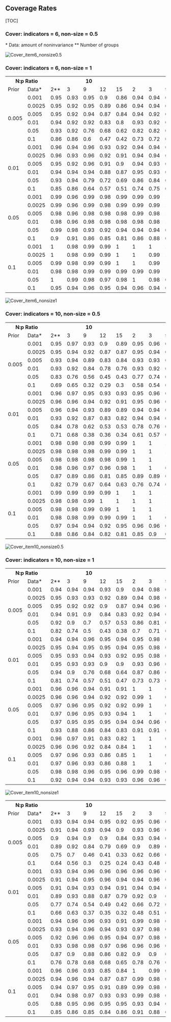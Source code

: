 ## Coverage Rates

[TOC]



###  Cover: indicators = 6, non-size = 0.5 
<table>
  <tr>
    <th colspan="2">N:p Ratio</th>
    <th colspan="5">10</th>
    <th colspan="5">20</th>
    <th colspan="5">40</th>
    <th colspan="5">60</th>
  </tr>
  <tr>
    <td>Prior</td>
    <td>Data*</td>
 <td>2**</td>
 <td>3</td>
 <td>9</td>
 <td>12</td>
 <td>15</td>
 <td>2</td>
 <td>3</td>
 <td>9</td>
 <td>12</td>
 <td>15</td>
 <td>2</td>
 <td>3</td>
 <td>9</td>
 <td>12</td>
 <td>15</td>
 <td>2</td>
 <td>3</td>
 <td>9</td>
 <td>12</td>
 <td>15</td>
  </tr> 
<tr> 
 <td rowspan="6"> 0.005 </td> 
<td> 0.001 </td><td> 0.95 </td> 
<td> 0.93 </td> 
<td> 0.95 </td> 
<td> 0.9 </td> 
<td> 0.86 </td> 
<td> 0.94 </td> 
<td> 0.94 </td> 
<td> 0.95 </td> 
<td> 0.93 </td> 
<td> 0.92 </td> 
<td> 0.98 </td> 
<td> 0.98 </td> 
<td> 0.96 </td> 
<td> 0.96 </td> 
<td> 0.94 </td> 
<td> 0.97 </td> 
<td> 0.96 </td> 
<td> 0.96 </td> 
<td> 0.96 </td> 
<td> 0.94 </td> 
</tr> 
<tr> 
<td> 0.0025 </td><td> 0.95 </td> 
<td> 0.92 </td> 
<td> 0.95 </td> 
<td> 0.89 </td> 
<td> 0.86 </td> 
<td> 0.94 </td> 
<td> 0.94 </td> 
<td> 0.94 </td> 
<td> 0.91 </td> 
<td> 0.89 </td> 
<td> 0.97 </td> 
<td> 0.98 </td> 
<td> 0.95 </td> 
<td> 0.95 </td> 
<td> 0.93 </td> 
<td> 0.97 </td> 
<td> 0.96 </td> 
<td> 0.95 </td> 
<td> 0.94 </td> 
<td> 0.92 </td> 
</tr> 
<tr> 
<td> 0.005 </td><td> 0.95 </td> 
<td> 0.92 </td> 
<td> 0.94 </td> 
<td> 0.87 </td> 
<td> 0.84 </td> 
<td> 0.94 </td> 
<td> 0.92 </td> 
<td> 0.94 </td> 
<td> 0.89 </td> 
<td> 0.87 </td> 
<td> 0.97 </td> 
<td> 0.97 </td> 
<td> 0.94 </td> 
<td> 0.92 </td> 
<td> 0.9 </td> 
<td> 0.95 </td> 
<td> 0.94 </td> 
<td> 0.93 </td> 
<td> 0.92 </td> 
<td> 0.88 </td> 
</tr> 
<tr> 
<td> 0.01 </td><td> 0.94 </td> 
<td> 0.92 </td> 
<td> 0.92 </td> 
<td> 0.83 </td> 
<td> 0.8 </td> 
<td> 0.93 </td> 
<td> 0.92 </td> 
<td> 0.93 </td> 
<td> 0.86 </td> 
<td> 0.81 </td> 
<td> 0.94 </td> 
<td> 0.96 </td> 
<td> 0.88 </td> 
<td> 0.88 </td> 
<td> 0.8 </td> 
<td> 0.92 </td> 
<td> 0.93 </td> 
<td> 0.87 </td> 
<td> 0.86 </td> 
<td> 0.78 </td> 
</tr> 
<tr> 
<td> 0.05 </td><td> 0.93 </td> 
<td> 0.92 </td> 
<td> 0.76 </td> 
<td> 0.68 </td> 
<td> 0.62 </td> 
<td> 0.82 </td> 
<td> 0.82 </td> 
<td> 0.68 </td> 
<td> 0.59 </td> 
<td> 0.5 </td> 
<td> 0.8 </td> 
<td> 0.79 </td> 
<td> 0.6 </td> 
<td> 0.48 </td> 
<td> 0.42 </td> 
<td> 0.77 </td> 
<td> 0.72 </td> 
<td> 0.56 </td> 
<td> 0.5 </td> 
<td> 0.4 </td> 
</tr> 
<tr> 
<td> 0.1 </td><td> 0.86 </td> 
<td> 0.86 </td> 
<td> 0.6 </td> 
<td> 0.47 </td> 
<td> 0.42 </td> 
<td> 0.73 </td> 
<td> 0.72 </td> 
<td> 0.48 </td> 
<td> 0.41 </td> 
<td> 0.34 </td> 
<td> 0.64 </td> 
<td> 0.58 </td> 
<td> 0.46 </td> 
<td> 0.39 </td> 
<td> 0.31 </td> 
<td> 0.72 </td> 
<td> 0.6 </td> 
<td> 0.37 </td> 
<td> 0.34 </td> 
<td> 0.27 </td> 
</tr> 
<tr> 
 <td rowspan="6"> 0.01 </td> 
<td> 0.001 </td><td> 0.96 </td> 
<td> 0.94 </td> 
<td> 0.96 </td> 
<td> 0.93 </td> 
<td> 0.92 </td> 
<td> 0.94 </td> 
<td> 0.94 </td> 
<td> 0.97 </td> 
<td> 0.95 </td> 
<td> 0.94 </td> 
<td> 0.98 </td> 
<td> 0.98 </td> 
<td> 0.98 </td> 
<td> 0.98 </td> 
<td> 0.98 </td> 
<td> 0.98 </td> 
<td> 0.98 </td> 
<td> 0.98 </td> 
<td> 0.98 </td> 
<td> 0.97 </td> 
</tr> 
<tr> 
<td> 0.0025 </td><td> 0.96 </td> 
<td> 0.93 </td> 
<td> 0.96 </td> 
<td> 0.92 </td> 
<td> 0.91 </td> 
<td> 0.94 </td> 
<td> 0.94 </td> 
<td> 0.97 </td> 
<td> 0.94 </td> 
<td> 0.94 </td> 
<td> 0.98 </td> 
<td> 0.98 </td> 
<td> 0.97 </td> 
<td> 0.97 </td> 
<td> 0.97 </td> 
<td> 0.98 </td> 
<td> 0.97 </td> 
<td> 0.98 </td> 
<td> 0.97 </td> 
<td> 0.96 </td> 
</tr> 
<tr> 
<td> 0.005 </td><td> 0.95 </td> 
<td> 0.92 </td> 
<td> 0.96 </td> 
<td> 0.91 </td> 
<td> 0.9 </td> 
<td> 0.94 </td> 
<td> 0.93 </td> 
<td> 0.96 </td> 
<td> 0.93 </td> 
<td> 0.92 </td> 
<td> 0.97 </td> 
<td> 0.98 </td> 
<td> 0.96 </td> 
<td> 0.96 </td> 
<td> 0.94 </td> 
<td> 0.98 </td> 
<td> 0.97 </td> 
<td> 0.96 </td> 
<td> 0.96 </td> 
<td> 0.93 </td> 
</tr> 
<tr> 
<td> 0.01 </td><td> 0.94 </td> 
<td> 0.94 </td> 
<td> 0.94 </td> 
<td> 0.88 </td> 
<td> 0.87 </td> 
<td> 0.95 </td> 
<td> 0.93 </td> 
<td> 0.95 </td> 
<td> 0.91 </td> 
<td> 0.88 </td> 
<td> 0.95 </td> 
<td> 0.97 </td> 
<td> 0.93 </td> 
<td> 0.93 </td> 
<td> 0.88 </td> 
<td> 0.96 </td> 
<td> 0.94 </td> 
<td> 0.92 </td> 
<td> 0.93 </td> 
<td> 0.87 </td> 
</tr> 
<tr> 
<td> 0.05 </td><td> 0.93 </td> 
<td> 0.94 </td> 
<td> 0.79 </td> 
<td> 0.72 </td> 
<td> 0.69 </td> 
<td> 0.86 </td> 
<td> 0.84 </td> 
<td> 0.73 </td> 
<td> 0.65 </td> 
<td> 0.6 </td> 
<td> 0.82 </td> 
<td> 0.84 </td> 
<td> 0.68 </td> 
<td> 0.59 </td> 
<td> 0.53 </td> 
<td> 0.83 </td> 
<td> 0.78 </td> 
<td> 0.66 </td> 
<td> 0.6 </td> 
<td> 0.51 </td> 
</tr> 
<tr> 
<td> 0.1 </td><td> 0.85 </td> 
<td> 0.86 </td> 
<td> 0.64 </td> 
<td> 0.57 </td> 
<td> 0.51 </td> 
<td> 0.74 </td> 
<td> 0.75 </td> 
<td> 0.56 </td> 
<td> 0.48 </td> 
<td> 0.42 </td> 
<td> 0.7 </td> 
<td> 0.68 </td> 
<td> 0.54 </td> 
<td> 0.46 </td> 
<td> 0.38 </td> 
<td> 0.77 </td> 
<td> 0.66 </td> 
<td> 0.44 </td> 
<td> 0.43 </td> 
<td> 0.34 </td> 
</tr> 
<tr> 
 <td rowspan="6"> 0.05 </td> 
<td> 0.001 </td><td> 0.99 </td> 
<td> 0.96 </td> 
<td> 0.99 </td> 
<td> 0.98 </td> 
<td> 0.99 </td> 
<td> 0.99 </td> 
<td> 0.99 </td> 
<td> 1 </td> 
<td> 0.98 </td> 
<td> 0.99 </td> 
<td> 1 </td> 
<td> 1 </td> 
<td> 1 </td> 
<td> 0.99 </td> 
<td> 1 </td> 
<td> 1 </td> 
<td> 1 </td> 
<td> 1 </td> 
<td> 0.99 </td> 
<td> 0.99 </td> 
</tr> 
<tr> 
<td> 0.0025 </td><td> 0.99 </td> 
<td> 0.96 </td> 
<td> 0.99 </td> 
<td> 0.98 </td> 
<td> 0.99 </td> 
<td> 0.99 </td> 
<td> 0.99 </td> 
<td> 1 </td> 
<td> 0.99 </td> 
<td> 0.99 </td> 
<td> 1 </td> 
<td> 1 </td> 
<td> 1 </td> 
<td> 1 </td> 
<td> 1 </td> 
<td> 1 </td> 
<td> 1 </td> 
<td> 1 </td> 
<td> 0.99 </td> 
<td> 0.99 </td> 
</tr> 
<tr> 
<td> 0.005 </td><td> 0.98 </td> 
<td> 0.96 </td> 
<td> 0.98 </td> 
<td> 0.98 </td> 
<td> 0.98 </td> 
<td> 0.99 </td> 
<td> 0.98 </td> 
<td> 1 </td> 
<td> 0.99 </td> 
<td> 0.98 </td> 
<td> 1 </td> 
<td> 1 </td> 
<td> 1 </td> 
<td> 1 </td> 
<td> 1 </td> 
<td> 1 </td> 
<td> 1 </td> 
<td> 1 </td> 
<td> 0.99 </td> 
<td> 0.99 </td> 
</tr> 
<tr> 
<td> 0.01 </td><td> 0.98 </td> 
<td> 0.96 </td> 
<td> 0.98 </td> 
<td> 0.98 </td> 
<td> 0.98 </td> 
<td> 0.98 </td> 
<td> 0.98 </td> 
<td> 1 </td> 
<td> 0.99 </td> 
<td> 0.98 </td> 
<td> 0.98 </td> 
<td> 1 </td> 
<td> 1 </td> 
<td> 1 </td> 
<td> 0.99 </td> 
<td> 1 </td> 
<td> 1 </td> 
<td> 1 </td> 
<td> 0.99 </td> 
<td> 0.99 </td> 
</tr> 
<tr> 
<td> 0.05 </td><td> 0.99 </td> 
<td> 0.98 </td> 
<td> 0.93 </td> 
<td> 0.92 </td> 
<td> 0.94 </td> 
<td> 0.94 </td> 
<td> 0.94 </td> 
<td> 0.94 </td> 
<td> 0.9 </td> 
<td> 0.9 </td> 
<td> 0.96 </td> 
<td> 0.97 </td> 
<td> 0.94 </td> 
<td> 0.92 </td> 
<td> 0.91 </td> 
<td> 0.94 </td> 
<td> 0.94 </td> 
<td> 0.92 </td> 
<td> 0.92 </td> 
<td> 0.91 </td> 
</tr> 
<tr> 
<td> 0.1 </td><td> 0.9 </td> 
<td> 0.91 </td> 
<td> 0.86 </td> 
<td> 0.85 </td> 
<td> 0.81 </td> 
<td> 0.86 </td> 
<td> 0.88 </td> 
<td> 0.83 </td> 
<td> 0.8 </td> 
<td> 0.79 </td> 
<td> 0.88 </td> 
<td> 0.9 </td> 
<td> 0.84 </td> 
<td> 0.81 </td> 
<td> 0.75 </td> 
<td> 0.9 </td> 
<td> 0.88 </td> 
<td> 0.79 </td> 
<td> 0.79 </td> 
<td> 0.74 </td> 
</tr> 
<tr> 
 <td rowspan="6"> 0.1 </td> 
<td> 0.001 </td><td> 1 </td> 
<td> 0.98 </td> 
<td> 0.99 </td> 
<td> 0.99 </td> 
<td> 1 </td> 
<td> 1 </td> 
<td> 1 </td> 
<td> 1 </td> 
<td> 0.99 </td> 
<td> 0.98 </td> 
<td> 1 </td> 
<td> 1 </td> 
<td> 1 </td> 
<td> 0.99 </td> 
<td> 1 </td> 
<td> 1 </td> 
<td> 1 </td> 
<td> 1 </td> 
<td> 0.99 </td> 
<td> 1 </td> 
</tr> 
<tr> 
<td> 0.0025 </td><td> 1 </td> 
<td> 0.98 </td> 
<td> 0.99 </td> 
<td> 0.99 </td> 
<td> 1 </td> 
<td> 1 </td> 
<td> 0.99 </td> 
<td> 1 </td> 
<td> 0.99 </td> 
<td> 0.98 </td> 
<td> 1 </td> 
<td> 1 </td> 
<td> 1 </td> 
<td> 0.99 </td> 
<td> 1 </td> 
<td> 1 </td> 
<td> 1 </td> 
<td> 1 </td> 
<td> 0.99 </td> 
<td> 0.99 </td> 
</tr> 
<tr> 
<td> 0.005 </td><td> 0.99 </td> 
<td> 0.98 </td> 
<td> 0.99 </td> 
<td> 0.99 </td> 
<td> 1 </td> 
<td> 1 </td> 
<td> 0.99 </td> 
<td> 1 </td> 
<td> 0.99 </td> 
<td> 0.98 </td> 
<td> 1 </td> 
<td> 1 </td> 
<td> 1 </td> 
<td> 0.99 </td> 
<td> 1 </td> 
<td> 1 </td> 
<td> 1 </td> 
<td> 1 </td> 
<td> 0.99 </td> 
<td> 0.99 </td> 
</tr> 
<tr> 
<td> 0.01 </td><td> 0.98 </td> 
<td> 0.98 </td> 
<td> 0.99 </td> 
<td> 0.99 </td> 
<td> 0.99 </td> 
<td> 0.99 </td> 
<td> 0.99 </td> 
<td> 1 </td> 
<td> 0.99 </td> 
<td> 0.99 </td> 
<td> 1 </td> 
<td> 1 </td> 
<td> 1 </td> 
<td> 0.99 </td> 
<td> 1 </td> 
<td> 1 </td> 
<td> 1 </td> 
<td> 1 </td> 
<td> 1 </td> 
<td> 0.99 </td> 
</tr> 
<tr> 
<td> 0.05 </td><td> 1 </td> 
<td> 0.99 </td> 
<td> 0.98 </td> 
<td> 0.97 </td> 
<td> 0.98 </td> 
<td> 1 </td> 
<td> 0.98 </td> 
<td> 0.98 </td> 
<td> 0.97 </td> 
<td> 0.98 </td> 
<td> 1 </td> 
<td> 0.98 </td> 
<td> 0.98 </td> 
<td> 0.97 </td> 
<td> 0.98 </td> 
<td> 0.99 </td> 
<td> 0.98 </td> 
<td> 0.98 </td> 
<td> 0.98 </td> 
<td> 0.99 </td> 
</tr> 
<tr> 
<td> 0.1 </td><td> 0.95 </td> 
<td> 0.94 </td> 
<td> 0.96 </td> 
<td> 0.95 </td> 
<td> 0.94 </td> 
<td> 0.96 </td> 
<td> 0.94 </td> 
<td> 0.92 </td> 
<td> 0.92 </td> 
<td> 0.91 </td> 
<td> 0.94 </td> 
<td> 0.95 </td> 
<td> 0.94 </td> 
<td> 0.93 </td> 
<td> 0.93 </td> 
<td> 0.97 </td> 
<td> 0.96 </td> 
<td> 0.92 </td> 
<td> 0.94 </td> 
<td> 0.92 </td> 
</tr> 

\* Data: amount of noninvariance
\*\* Number of groups 

![Cover_item6_nonsize0.5](https://www.panlab.xyz/share/ami_results/graph/Cover_item6_nonsize0.5.png)


###  Cover: indicators = 6, non-size = 1 
<table>
  <tr>
    <th colspan="2">N:p Ratio</th>
    <th colspan="5">10</th>
    <th colspan="5">20</th>
    <th colspan="5">40</th>
    <th colspan="5">60</th>
  </tr>
  <tr>
    <td>Prior</td>
    <td>Data*</td>
 <td>2**</td>
 <td>3</td>
 <td>9</td>
 <td>12</td>
 <td>15</td>
 <td>2</td>
 <td>3</td>
 <td>9</td>
 <td>12</td>
 <td>15</td>
 <td>2</td>
 <td>3</td>
 <td>9</td>
 <td>12</td>
 <td>15</td>
 <td>2</td>
 <td>3</td>
 <td>9</td>
 <td>12</td>
 <td>15</td>
  </tr> 
<tr> 
 <td rowspan="6"> 0.005 </td> 
<td> 0.001 </td><td> 0.95 </td> 
<td> 0.97 </td> 
<td> 0.93 </td> 
<td> 0.9 </td> 
<td> 0.89 </td> 
<td> 0.95 </td> 
<td> 0.96 </td> 
<td> 0.96 </td> 
<td> 0.93 </td> 
<td> 0.91 </td> 
<td> 0.97 </td> 
<td> 0.96 </td> 
<td> 0.95 </td> 
<td> 0.95 </td> 
<td> 0.92 </td> 
<td> 0.95 </td> 
<td> 0.98 </td> 
<td> 0.96 </td> 
<td> 0.97 </td> 
<td> 0.95 </td> 
</tr> 
<tr> 
<td> 0.0025 </td><td> 0.95 </td> 
<td> 0.94 </td> 
<td> 0.92 </td> 
<td> 0.87 </td> 
<td> 0.87 </td> 
<td> 0.95 </td> 
<td> 0.94 </td> 
<td> 0.94 </td> 
<td> 0.91 </td> 
<td> 0.88 </td> 
<td> 0.96 </td> 
<td> 0.96 </td> 
<td> 0.92 </td> 
<td> 0.92 </td> 
<td> 0.88 </td> 
<td> 0.93 </td> 
<td> 0.96 </td> 
<td> 0.94 </td> 
<td> 0.94 </td> 
<td> 0.9 </td> 
</tr> 
<tr> 
<td> 0.005 </td><td> 0.93 </td> 
<td> 0.94 </td> 
<td> 0.89 </td> 
<td> 0.83 </td> 
<td> 0.84 </td> 
<td> 0.93 </td> 
<td> 0.93 </td> 
<td> 0.92 </td> 
<td> 0.86 </td> 
<td> 0.83 </td> 
<td> 0.93 </td> 
<td> 0.92 </td> 
<td> 0.88 </td> 
<td> 0.86 </td> 
<td> 0.81 </td> 
<td> 0.9 </td> 
<td> 0.94 </td> 
<td> 0.88 </td> 
<td> 0.89 </td> 
<td> 0.8 </td> 
</tr> 
<tr> 
<td> 0.01 </td><td> 0.93 </td> 
<td> 0.92 </td> 
<td> 0.84 </td> 
<td> 0.78 </td> 
<td> 0.76 </td> 
<td> 0.93 </td> 
<td> 0.92 </td> 
<td> 0.84 </td> 
<td> 0.73 </td> 
<td> 0.72 </td> 
<td> 0.88 </td> 
<td> 0.85 </td> 
<td> 0.81 </td> 
<td> 0.77 </td> 
<td> 0.69 </td> 
<td> 0.88 </td> 
<td> 0.86 </td> 
<td> 0.77 </td> 
<td> 0.76 </td> 
<td> 0.61 </td> 
</tr> 
<tr> 
<td> 0.05 </td><td> 0.83 </td> 
<td> 0.76 </td> 
<td> 0.56 </td> 
<td> 0.45 </td> 
<td> 0.43 </td> 
<td> 0.77 </td> 
<td> 0.74 </td> 
<td> 0.5 </td> 
<td> 0.41 </td> 
<td> 0.32 </td> 
<td> 0.68 </td> 
<td> 0.64 </td> 
<td> 0.43 </td> 
<td> 0.35 </td> 
<td> 0.28 </td> 
<td> 0.57 </td> 
<td> 0.62 </td> 
<td> 0.35 </td> 
<td> 0.33 </td> 
<td> 0.25 </td> 
</tr> 
<tr> 
<td> 0.1 </td><td> 0.69 </td> 
<td> 0.65 </td> 
<td> 0.32 </td> 
<td> 0.29 </td> 
<td> 0.3 </td> 
<td> 0.58 </td> 
<td> 0.54 </td> 
<td> 0.29 </td> 
<td> 0.25 </td> 
<td> 0.24 </td> 
<td> 0.48 </td> 
<td> 0.46 </td> 
<td> 0.26 </td> 
<td> 0.23 </td> 
<td> 0.17 </td> 
<td> 0.39 </td> 
<td> 0.42 </td> 
<td> 0.25 </td> 
<td> 0.2 </td> 
<td> 0.17 </td> 
</tr> 
<tr> 
 <td rowspan="6"> 0.01 </td> 
<td> 0.001 </td><td> 0.96 </td> 
<td> 0.97 </td> 
<td> 0.95 </td> 
<td> 0.93 </td> 
<td> 0.93 </td> 
<td> 0.95 </td> 
<td> 0.96 </td> 
<td> 0.97 </td> 
<td> 0.96 </td> 
<td> 0.94 </td> 
<td> 0.99 </td> 
<td> 0.96 </td> 
<td> 0.97 </td> 
<td> 0.97 </td> 
<td> 0.96 </td> 
<td> 0.98 </td> 
<td> 0.98 </td> 
<td> 0.98 </td> 
<td> 0.98 </td> 
<td> 0.97 </td> 
</tr> 
<tr> 
<td> 0.0025 </td><td> 0.96 </td> 
<td> 0.96 </td> 
<td> 0.94 </td> 
<td> 0.92 </td> 
<td> 0.91 </td> 
<td> 0.95 </td> 
<td> 0.96 </td> 
<td> 0.96 </td> 
<td> 0.94 </td> 
<td> 0.92 </td> 
<td> 0.98 </td> 
<td> 0.96 </td> 
<td> 0.95 </td> 
<td> 0.96 </td> 
<td> 0.93 </td> 
<td> 0.96 </td> 
<td> 0.98 </td> 
<td> 0.96 </td> 
<td> 0.97 </td> 
<td> 0.94 </td> 
</tr> 
<tr> 
<td> 0.005 </td><td> 0.96 </td> 
<td> 0.94 </td> 
<td> 0.93 </td> 
<td> 0.89 </td> 
<td> 0.89 </td> 
<td> 0.94 </td> 
<td> 0.94 </td> 
<td> 0.94 </td> 
<td> 0.92 </td> 
<td> 0.89 </td> 
<td> 0.96 </td> 
<td> 0.94 </td> 
<td> 0.92 </td> 
<td> 0.92 </td> 
<td> 0.88 </td> 
<td> 0.92 </td> 
<td> 0.96 </td> 
<td> 0.93 </td> 
<td> 0.95 </td> 
<td> 0.89 </td> 
</tr> 
<tr> 
<td> 0.01 </td><td> 0.93 </td> 
<td> 0.92 </td> 
<td> 0.87 </td> 
<td> 0.83 </td> 
<td> 0.82 </td> 
<td> 0.94 </td> 
<td> 0.94 </td> 
<td> 0.88 </td> 
<td> 0.8 </td> 
<td> 0.8 </td> 
<td> 0.94 </td> 
<td> 0.88 </td> 
<td> 0.87 </td> 
<td> 0.85 </td> 
<td> 0.8 </td> 
<td> 0.9 </td> 
<td> 0.9 </td> 
<td> 0.86 </td> 
<td> 0.85 </td> 
<td> 0.73 </td> 
</tr> 
<tr> 
<td> 0.05 </td><td> 0.84 </td> 
<td> 0.78 </td> 
<td> 0.62 </td> 
<td> 0.53 </td> 
<td> 0.53 </td> 
<td> 0.78 </td> 
<td> 0.76 </td> 
<td> 0.58 </td> 
<td> 0.48 </td> 
<td> 0.42 </td> 
<td> 0.69 </td> 
<td> 0.7 </td> 
<td> 0.49 </td> 
<td> 0.43 </td> 
<td> 0.36 </td> 
<td> 0.64 </td> 
<td> 0.66 </td> 
<td> 0.44 </td> 
<td> 0.42 </td> 
<td> 0.32 </td> 
</tr> 
<tr> 
<td> 0.1 </td><td> 0.71 </td> 
<td> 0.68 </td> 
<td> 0.38 </td> 
<td> 0.36 </td> 
<td> 0.34 </td> 
<td> 0.61 </td> 
<td> 0.57 </td> 
<td> 0.36 </td> 
<td> 0.3 </td> 
<td> 0.29 </td> 
<td> 0.53 </td> 
<td> 0.52 </td> 
<td> 0.32 </td> 
<td> 0.29 </td> 
<td> 0.22 </td> 
<td> 0.48 </td> 
<td> 0.48 </td> 
<td> 0.3 </td> 
<td> 0.25 </td> 
<td> 0.23 </td> 
</tr> 
<tr> 
 <td rowspan="6"> 0.05 </td> 
<td> 0.001 </td><td> 0.98 </td> 
<td> 0.98 </td> 
<td> 0.98 </td> 
<td> 0.99 </td> 
<td> 0.99 </td> 
<td> 1 </td> 
<td> 1 </td> 
<td> 1 </td> 
<td> 0.99 </td> 
<td> 0.99 </td> 
<td> 1 </td> 
<td> 1 </td> 
<td> 0.99 </td> 
<td> 0.99 </td> 
<td> 1 </td> 
<td> 1 </td> 
<td> 1 </td> 
<td> 1 </td> 
<td> 1 </td> 
<td> 0.99 </td> 
</tr> 
<tr> 
<td> 0.0025 </td><td> 0.98 </td> 
<td> 0.98 </td> 
<td> 0.98 </td> 
<td> 0.99 </td> 
<td> 0.99 </td> 
<td> 1 </td> 
<td> 1 </td> 
<td> 1 </td> 
<td> 0.99 </td> 
<td> 0.99 </td> 
<td> 1 </td> 
<td> 1 </td> 
<td> 0.99 </td> 
<td> 0.99 </td> 
<td> 1 </td> 
<td> 1 </td> 
<td> 1 </td> 
<td> 1 </td> 
<td> 0.99 </td> 
<td> 0.99 </td> 
</tr> 
<tr> 
<td> 0.005 </td><td> 0.98 </td> 
<td> 0.98 </td> 
<td> 0.98 </td> 
<td> 0.98 </td> 
<td> 0.99 </td> 
<td> 1 </td> 
<td> 1 </td> 
<td> 1 </td> 
<td> 0.99 </td> 
<td> 0.99 </td> 
<td> 1 </td> 
<td> 1 </td> 
<td> 0.99 </td> 
<td> 0.99 </td> 
<td> 1 </td> 
<td> 0.99 </td> 
<td> 1 </td> 
<td> 1 </td> 
<td> 0.99 </td> 
<td> 0.99 </td> 
</tr> 
<tr> 
<td> 0.01 </td><td> 0.98 </td> 
<td> 0.96 </td> 
<td> 0.97 </td> 
<td> 0.96 </td> 
<td> 0.98 </td> 
<td> 1 </td> 
<td> 1 </td> 
<td> 0.98 </td> 
<td> 0.96 </td> 
<td> 0.97 </td> 
<td> 0.99 </td> 
<td> 0.98 </td> 
<td> 0.99 </td> 
<td> 0.99 </td> 
<td> 0.99 </td> 
<td> 0.97 </td> 
<td> 0.98 </td> 
<td> 0.99 </td> 
<td> 0.99 </td> 
<td> 0.97 </td> 
</tr> 
<tr> 
<td> 0.05 </td><td> 0.87 </td> 
<td> 0.89 </td> 
<td> 0.86 </td> 
<td> 0.81 </td> 
<td> 0.85 </td> 
<td> 0.89 </td> 
<td> 0.89 </td> 
<td> 0.86 </td> 
<td> 0.81 </td> 
<td> 0.77 </td> 
<td> 0.86 </td> 
<td> 0.9 </td> 
<td> 0.82 </td> 
<td> 0.79 </td> 
<td> 0.74 </td> 
<td> 0.88 </td> 
<td> 0.87 </td> 
<td> 0.8 </td> 
<td> 0.83 </td> 
<td> 0.74 </td> 
</tr> 
<tr> 
<td> 0.1 </td><td> 0.82 </td> 
<td> 0.79 </td> 
<td> 0.67 </td> 
<td> 0.64 </td> 
<td> 0.63 </td> 
<td> 0.76 </td> 
<td> 0.74 </td> 
<td> 0.63 </td> 
<td> 0.6 </td> 
<td> 0.58 </td> 
<td> 0.73 </td> 
<td> 0.74 </td> 
<td> 0.64 </td> 
<td> 0.6 </td> 
<td> 0.55 </td> 
<td> 0.73 </td> 
<td> 0.71 </td> 
<td> 0.64 </td> 
<td> 0.61 </td> 
<td> 0.58 </td> 
</tr> 
<tr> 
 <td rowspan="6"> 0.1 </td> 
<td> 0.001 </td><td> 0.99 </td> 
<td> 0.99 </td> 
<td> 0.99 </td> 
<td> 0.99 </td> 
<td> 1 </td> 
<td> 1 </td> 
<td> 1 </td> 
<td> 1 </td> 
<td> 1 </td> 
<td> 0.99 </td> 
<td> 1 </td> 
<td> 1 </td> 
<td> 1 </td> 
<td> 0.99 </td> 
<td> 1 </td> 
<td> 1 </td> 
<td> 1 </td> 
<td> 1 </td> 
<td> 1 </td> 
<td> 1 </td> 
</tr> 
<tr> 
<td> 0.0025 </td><td> 0.98 </td> 
<td> 0.98 </td> 
<td> 0.99 </td> 
<td> 1 </td> 
<td> 1 </td> 
<td> 1 </td> 
<td> 1 </td> 
<td> 1 </td> 
<td> 1 </td> 
<td> 0.99 </td> 
<td> 1 </td> 
<td> 1 </td> 
<td> 1 </td> 
<td> 0.99 </td> 
<td> 1 </td> 
<td> 1 </td> 
<td> 1 </td> 
<td> 1 </td> 
<td> 1 </td> 
<td> 1 </td> 
</tr> 
<tr> 
<td> 0.005 </td><td> 0.98 </td> 
<td> 0.98 </td> 
<td> 0.99 </td> 
<td> 0.99 </td> 
<td> 1 </td> 
<td> 1 </td> 
<td> 1 </td> 
<td> 1 </td> 
<td> 1 </td> 
<td> 0.99 </td> 
<td> 1 </td> 
<td> 1 </td> 
<td> 0.99 </td> 
<td> 0.99 </td> 
<td> 1 </td> 
<td> 1 </td> 
<td> 1 </td> 
<td> 1 </td> 
<td> 1 </td> 
<td> 1 </td> 
</tr> 
<tr> 
<td> 0.01 </td><td> 0.98 </td> 
<td> 0.98 </td> 
<td> 0.99 </td> 
<td> 0.99 </td> 
<td> 0.99 </td> 
<td> 1 </td> 
<td> 1 </td> 
<td> 0.99 </td> 
<td> 0.99 </td> 
<td> 0.99 </td> 
<td> 1 </td> 
<td> 1 </td> 
<td> 1 </td> 
<td> 0.99 </td> 
<td> 1 </td> 
<td> 1 </td> 
<td> 1 </td> 
<td> 1 </td> 
<td> 0.99 </td> 
<td> 1 </td> 
</tr> 
<tr> 
<td> 0.05 </td><td> 0.97 </td> 
<td> 0.94 </td> 
<td> 0.94 </td> 
<td> 0.92 </td> 
<td> 0.95 </td> 
<td> 0.96 </td> 
<td> 0.96 </td> 
<td> 0.94 </td> 
<td> 0.92 </td> 
<td> 0.92 </td> 
<td> 0.95 </td> 
<td> 0.96 </td> 
<td> 0.93 </td> 
<td> 0.94 </td> 
<td> 0.93 </td> 
<td> 0.94 </td> 
<td> 0.94 </td> 
<td> 0.94 </td> 
<td> 0.95 </td> 
<td> 0.92 </td> 
</tr> 
<tr> 
<td> 0.1 </td><td> 0.88 </td> 
<td> 0.86 </td> 
<td> 0.84 </td> 
<td> 0.82 </td> 
<td> 0.81 </td> 
<td> 0.85 </td> 
<td> 0.9 </td> 
<td> 0.83 </td> 
<td> 0.81 </td> 
<td> 0.79 </td> 
<td> 0.9 </td> 
<td> 0.85 </td> 
<td> 0.82 </td> 
<td> 0.82 </td> 
<td> 0.78 </td> 
<td> 0.83 </td> 
<td> 0.83 </td> 
<td> 0.8 </td> 
<td> 0.82 </td> 
<td> 0.8 </td> 
</tr> 


![Cover_item6_nonsize1](https://www.panlab.xyz/share/ami_results/graph/Cover_item6_nonsize1.png)





###  Cover: indicators = 10, non-size = 0.5 
<table>
  <tr>
    <th colspan="2">N:p Ratio</th>
    <th colspan="5">10</th>
    <th colspan="5">20</th>
    <th colspan="5">40</th>
    <th colspan="5">60</th>
  </tr>
  <tr>
    <td>Prior</td>
    <td>Data*</td>
 <td>2**</td>
 <td>3</td>
 <td>9</td>
 <td>12</td>
 <td>15</td>
 <td>2</td>
 <td>3</td>
 <td>9</td>
 <td>12</td>
 <td>15</td>
 <td>2</td>
 <td>3</td>
 <td>9</td>
 <td>12</td>
 <td>15</td>
 <td>2</td>
 <td>3</td>
 <td>9</td>
 <td>12</td>
 <td>15</td>
  </tr> 
<tr> 
 <td rowspan="6"> 0.005 </td> 
<td> 0.001 </td><td> 0.94 </td> 
<td> 0.94 </td> 
<td> 0.94 </td> 
<td> 0.93 </td> 
<td> 0.9 </td> 
<td> 0.94 </td> 
<td> 0.98 </td> 
<td> 0.95 </td> 
<td> 0.96 </td> 
<td> 0.95 </td> 
<td> 0.97 </td> 
<td> 0.96 </td> 
<td> 0.98 </td> 
<td> 0.96 </td> 
<td> 0.97 </td> 
<td> 0.97 </td> 
<td> 0.96 </td> 
<td> 0.97 </td> 
<td> 0.97 </td> 
<td> 0.97 </td> 
</tr> 
<tr> 
<td> 0.0025 </td><td> 0.95 </td> 
<td> 0.93 </td> 
<td> 0.93 </td> 
<td> 0.92 </td> 
<td> 0.89 </td> 
<td> 0.94 </td> 
<td> 0.98 </td> 
<td> 0.95 </td> 
<td> 0.94 </td> 
<td> 0.94 </td> 
<td> 0.97 </td> 
<td> 0.96 </td> 
<td> 0.98 </td> 
<td> 0.95 </td> 
<td> 0.96 </td> 
<td> 0.97 </td> 
<td> 0.94 </td> 
<td> 0.97 </td> 
<td> 0.97 </td> 
<td> 0.97 </td> 
</tr> 
<tr> 
<td> 0.005 </td><td> 0.95 </td> 
<td> 0.92 </td> 
<td> 0.92 </td> 
<td> 0.9 </td> 
<td> 0.87 </td> 
<td> 0.94 </td> 
<td> 0.96 </td> 
<td> 0.94 </td> 
<td> 0.91 </td> 
<td> 0.91 </td> 
<td> 0.96 </td> 
<td> 0.94 </td> 
<td> 0.97 </td> 
<td> 0.92 </td> 
<td> 0.94 </td> 
<td> 0.95 </td> 
<td> 0.94 </td> 
<td> 0.94 </td> 
<td> 0.94 </td> 
<td> 0.93 </td> 
</tr> 
<tr> 
<td> 0.01 </td><td> 0.94 </td> 
<td> 0.91 </td> 
<td> 0.9 </td> 
<td> 0.84 </td> 
<td> 0.83 </td> 
<td> 0.92 </td> 
<td> 0.94 </td> 
<td> 0.89 </td> 
<td> 0.85 </td> 
<td> 0.82 </td> 
<td> 0.94 </td> 
<td> 0.92 </td> 
<td> 0.93 </td> 
<td> 0.85 </td> 
<td> 0.79 </td> 
<td> 0.91 </td> 
<td> 0.9 </td> 
<td> 0.89 </td> 
<td> 0.81 </td> 
<td> 0.79 </td> 
</tr> 
<tr> 
<td> 0.05 </td><td> 0.92 </td> 
<td> 0.9 </td> 
<td> 0.7 </td> 
<td> 0.57 </td> 
<td> 0.53 </td> 
<td> 0.86 </td> 
<td> 0.81 </td> 
<td> 0.61 </td> 
<td> 0.48 </td> 
<td> 0.43 </td> 
<td> 0.7 </td> 
<td> 0.74 </td> 
<td> 0.52 </td> 
<td> 0.41 </td> 
<td> 0.35 </td> 
<td> 0.77 </td> 
<td> 0.68 </td> 
<td> 0.47 </td> 
<td> 0.39 </td> 
<td> 0.31 </td> 
</tr> 
<tr> 
<td> 0.1 </td><td> 0.82 </td> 
<td> 0.74 </td> 
<td> 0.5 </td> 
<td> 0.43 </td> 
<td> 0.38 </td> 
<td> 0.7 </td> 
<td> 0.71 </td> 
<td> 0.36 </td> 
<td> 0.34 </td> 
<td> 0.3 </td> 
<td> 0.6 </td> 
<td> 0.56 </td> 
<td> 0.33 </td> 
<td> 0.3 </td> 
<td> 0.23 </td> 
<td> 0.52 </td> 
<td> 0.56 </td> 
<td> 0.3 </td> 
<td> 0.24 </td> 
<td> 0.19 </td> 
</tr> 
<tr> 
 <td rowspan="6"> 0.01 </td> 
<td> 0.001 </td><td> 0.94 </td> 
<td> 0.94 </td> 
<td> 0.96 </td> 
<td> 0.95 </td> 
<td> 0.94 </td> 
<td> 0.95 </td> 
<td> 0.98 </td> 
<td> 0.97 </td> 
<td> 0.97 </td> 
<td> 0.95 </td> 
<td> 0.97 </td> 
<td> 0.98 </td> 
<td> 0.99 </td> 
<td> 0.96 </td> 
<td> 0.97 </td> 
<td> 1 </td> 
<td> 0.98 </td> 
<td> 0.98 </td> 
<td> 0.97 </td> 
<td> 0.97 </td> 
</tr> 
<tr> 
<td> 0.0025 </td><td> 0.95 </td> 
<td> 0.94 </td> 
<td> 0.95 </td> 
<td> 0.95 </td> 
<td> 0.94 </td> 
<td> 0.95 </td> 
<td> 0.98 </td> 
<td> 0.97 </td> 
<td> 0.96 </td> 
<td> 0.96 </td> 
<td> 0.97 </td> 
<td> 0.98 </td> 
<td> 0.99 </td> 
<td> 0.96 </td> 
<td> 0.98 </td> 
<td> 0.99 </td> 
<td> 0.98 </td> 
<td> 0.98 </td> 
<td> 0.98 </td> 
<td> 0.98 </td> 
</tr> 
<tr> 
<td> 0.005 </td><td> 0.95 </td> 
<td> 0.93 </td> 
<td> 0.94 </td> 
<td> 0.93 </td> 
<td> 0.92 </td> 
<td> 0.95 </td> 
<td> 0.98 </td> 
<td> 0.97 </td> 
<td> 0.95 </td> 
<td> 0.95 </td> 
<td> 0.97 </td> 
<td> 0.97 </td> 
<td> 0.98 </td> 
<td> 0.96 </td> 
<td> 0.97 </td> 
<td> 0.98 </td> 
<td> 0.96 </td> 
<td> 0.97 </td> 
<td> 0.98 </td> 
<td> 0.98 </td> 
</tr> 
<tr> 
<td> 0.01 </td><td> 0.95 </td> 
<td> 0.93 </td> 
<td> 0.93 </td> 
<td> 0.9 </td> 
<td> 0.9 </td> 
<td> 0.93 </td> 
<td> 0.96 </td> 
<td> 0.94 </td> 
<td> 0.91 </td> 
<td> 0.9 </td> 
<td> 0.96 </td> 
<td> 0.94 </td> 
<td> 0.96 </td> 
<td> 0.94 </td> 
<td> 0.92 </td> 
<td> 0.93 </td> 
<td> 0.94 </td> 
<td> 0.95 </td> 
<td> 0.93 </td> 
<td> 0.92 </td> 
</tr> 
<tr> 
<td> 0.05 </td><td> 0.94 </td> 
<td> 0.9 </td> 
<td> 0.76 </td> 
<td> 0.68 </td> 
<td> 0.64 </td> 
<td> 0.87 </td> 
<td> 0.86 </td> 
<td> 0.73 </td> 
<td> 0.6 </td> 
<td> 0.55 </td> 
<td> 0.76 </td> 
<td> 0.79 </td> 
<td> 0.63 </td> 
<td> 0.56 </td> 
<td> 0.5 </td> 
<td> 0.85 </td> 
<td> 0.76 </td> 
<td> 0.6 </td> 
<td> 0.53 </td> 
<td> 0.47 </td> 
</tr> 
<tr> 
<td> 0.1 </td><td> 0.81 </td> 
<td> 0.74 </td> 
<td> 0.57 </td> 
<td> 0.51 </td> 
<td> 0.47 </td> 
<td> 0.73 </td> 
<td> 0.73 </td> 
<td> 0.48 </td> 
<td> 0.42 </td> 
<td> 0.39 </td> 
<td> 0.63 </td> 
<td> 0.62 </td> 
<td> 0.43 </td> 
<td> 0.4 </td> 
<td> 0.3 </td> 
<td> 0.65 </td> 
<td> 0.65 </td> 
<td> 0.4 </td> 
<td> 0.35 </td> 
<td> 0.27 </td> 
</tr> 
<tr> 
 <td rowspan="6"> 0.05 </td> 
<td> 0.001 </td><td> 0.96 </td> 
<td> 0.96 </td> 
<td> 0.94 </td> 
<td> 0.91 </td> 
<td> 0.91 </td> 
<td> 1 </td> 
<td> 1 </td> 
<td> 0.96 </td> 
<td> 0.93 </td> 
<td> 0.81 </td> 
<td> 0.99 </td> 
<td> 0.99 </td> 
<td> 0.98 </td> 
<td> 0.85 </td> 
<td> 0.91 </td> 
<td> 1 </td> 
<td> 1 </td> 
<td> 0.97 </td> 
<td> 0.94 </td> 
<td> 0.87 </td> 
</tr> 
<tr> 
<td> 0.0025 </td><td> 0.96 </td> 
<td> 0.96 </td> 
<td> 0.94 </td> 
<td> 0.92 </td> 
<td> 0.92 </td> 
<td> 0.99 </td> 
<td> 1 </td> 
<td> 0.97 </td> 
<td> 0.93 </td> 
<td> 0.83 </td> 
<td> 0.99 </td> 
<td> 0.99 </td> 
<td> 0.99 </td> 
<td> 0.87 </td> 
<td> 0.91 </td> 
<td> 1 </td> 
<td> 1 </td> 
<td> 0.97 </td> 
<td> 0.95 </td> 
<td> 0.89 </td> 
</tr> 
<tr> 
<td> 0.005 </td><td> 0.97 </td> 
<td> 0.96 </td> 
<td> 0.95 </td> 
<td> 0.92 </td> 
<td> 0.92 </td> 
<td> 0.99 </td> 
<td> 1 </td> 
<td> 0.97 </td> 
<td> 0.94 </td> 
<td> 0.87 </td> 
<td> 0.99 </td> 
<td> 0.99 </td> 
<td> 0.99 </td> 
<td> 0.89 </td> 
<td> 0.92 </td> 
<td> 1 </td> 
<td> 1 </td> 
<td> 0.98 </td> 
<td> 0.96 </td> 
<td> 0.91 </td> 
</tr> 
<tr> 
<td> 0.01 </td><td> 0.97 </td> 
<td> 0.96 </td> 
<td> 0.95 </td> 
<td> 0.93 </td> 
<td> 0.94 </td> 
<td> 1 </td> 
<td> 1 </td> 
<td> 0.97 </td> 
<td> 0.95 </td> 
<td> 0.89 </td> 
<td> 0.99 </td> 
<td> 0.98 </td> 
<td> 0.98 </td> 
<td> 0.93 </td> 
<td> 0.95 </td> 
<td> 1 </td> 
<td> 1 </td> 
<td> 0.98 </td> 
<td> 0.97 </td> 
<td> 0.93 </td> 
</tr> 
<tr> 
<td> 0.05 </td><td> 0.97 </td> 
<td> 0.95 </td> 
<td> 0.95 </td> 
<td> 0.95 </td> 
<td> 0.94 </td> 
<td> 0.94 </td> 
<td> 0.96 </td> 
<td> 0.96 </td> 
<td> 0.93 </td> 
<td> 0.95 </td> 
<td> 0.94 </td> 
<td> 0.96 </td> 
<td> 0.95 </td> 
<td> 0.91 </td> 
<td> 0.91 </td> 
<td> 0.97 </td> 
<td> 0.98 </td> 
<td> 0.95 </td> 
<td> 0.92 </td> 
<td> 0.94 </td> 
</tr> 
<tr> 
<td> 0.1 </td><td> 0.93 </td> 
<td> 0.88 </td> 
<td> 0.86 </td> 
<td> 0.84 </td> 
<td> 0.83 </td> 
<td> 0.91 </td> 
<td> 0.91 </td> 
<td> 0.86 </td> 
<td> 0.82 </td> 
<td> 0.79 </td> 
<td> 0.87 </td> 
<td> 0.89 </td> 
<td> 0.83 </td> 
<td> 0.78 </td> 
<td> 0.8 </td> 
<td> 0.88 </td> 
<td> 0.9 </td> 
<td> 0.84 </td> 
<td> 0.81 </td> 
<td> 0.81 </td> 
</tr> 
<tr> 
 <td rowspan="6"> 0.1 </td> 
<td> 0.001 </td><td> 0.96 </td> 
<td> 0.97 </td> 
<td> 0.91 </td> 
<td> 0.83 </td> 
<td> 0.82 </td> 
<td> 1 </td> 
<td> 1 </td> 
<td> 0.94 </td> 
<td> 0.87 </td> 
<td> 0.67 </td> 
<td> 1 </td> 
<td> 1 </td> 
<td> 0.97 </td> 
<td> 0.65 </td> 
<td> 0.81 </td> 
<td> 1 </td> 
<td> 1 </td> 
<td> 0.97 </td> 
<td> 0.86 </td> 
<td> 0.69 </td> 
</tr> 
<tr> 
<td> 0.0025 </td><td> 0.96 </td> 
<td> 0.96 </td> 
<td> 0.92 </td> 
<td> 0.84 </td> 
<td> 0.84 </td> 
<td> 1 </td> 
<td> 1 </td> 
<td> 0.95 </td> 
<td> 0.87 </td> 
<td> 0.7 </td> 
<td> 1 </td> 
<td> 1 </td> 
<td> 0.97 </td> 
<td> 0.67 </td> 
<td> 0.82 </td> 
<td> 1 </td> 
<td> 1 </td> 
<td> 0.97 </td> 
<td> 0.88 </td> 
<td> 0.72 </td> 
</tr> 
<tr> 
<td> 0.005 </td><td> 0.97 </td> 
<td> 0.96 </td> 
<td> 0.93 </td> 
<td> 0.86 </td> 
<td> 0.85 </td> 
<td> 1 </td> 
<td> 1 </td> 
<td> 0.96 </td> 
<td> 0.89 </td> 
<td> 0.73 </td> 
<td> 1 </td> 
<td> 1 </td> 
<td> 0.98 </td> 
<td> 0.72 </td> 
<td> 0.86 </td> 
<td> 1 </td> 
<td> 1 </td> 
<td> 0.97 </td> 
<td> 0.88 </td> 
<td> 0.76 </td> 
</tr> 
<tr> 
<td> 0.01 </td><td> 0.97 </td> 
<td> 0.96 </td> 
<td> 0.93 </td> 
<td> 0.86 </td> 
<td> 0.88 </td> 
<td> 1 </td> 
<td> 1 </td> 
<td> 0.96 </td> 
<td> 0.91 </td> 
<td> 0.78 </td> 
<td> 1 </td> 
<td> 1 </td> 
<td> 0.97 </td> 
<td> 0.8 </td> 
<td> 0.87 </td> 
<td> 1 </td> 
<td> 1 </td> 
<td> 0.96 </td> 
<td> 0.91 </td> 
<td> 0.83 </td> 
</tr> 
<tr> 
<td> 0.05 </td><td> 0.98 </td> 
<td> 0.98 </td> 
<td> 0.96 </td> 
<td> 0.95 </td> 
<td> 0.96 </td> 
<td> 0.99 </td> 
<td> 0.98 </td> 
<td> 0.97 </td> 
<td> 0.95 </td> 
<td> 0.94 </td> 
<td> 0.95 </td> 
<td> 0.99 </td> 
<td> 0.97 </td> 
<td> 0.9 </td> 
<td> 0.94 </td> 
<td> 1 </td> 
<td> 0.99 </td> 
<td> 0.96 </td> 
<td> 0.94 </td> 
<td> 0.93 </td> 
</tr> 
<tr> 
<td> 0.1 </td><td> 0.92 </td> 
<td> 0.94 </td> 
<td> 0.94 </td> 
<td> 0.93 </td> 
<td> 0.93 </td> 
<td> 0.96 </td> 
<td> 0.96 </td> 
<td> 0.94 </td> 
<td> 0.94 </td> 
<td> 0.93 </td> 
<td> 0.93 </td> 
<td> 0.94 </td> 
<td> 0.94 </td> 
<td> 0.9 </td> 
<td> 0.94 </td> 
<td> 0.92 </td> 
<td> 0.97 </td> 
<td> 0.93 </td> 
<td> 0.92 </td> 
<td> 0.94 </td> 
</tr> 



![Cover_item10_nonsize0.5](https://www.panlab.xyz/share/ami_results/graph/Cover_item10_nonsize0.5.png)


###  Cover: indicators = 10, non-size = 1 
<table>
  <tr>
    <th colspan="2">N:p Ratio</th>
    <th colspan="5">10</th>
    <th colspan="5">20</th>
    <th colspan="5">40</th>
    <th colspan="5">60</th>
  </tr>
  <tr>
    <td>Prior</td>
    <td>Data*</td>
 <td>2**</td>
 <td>3</td>
 <td>9</td>
 <td>12</td>
 <td>15</td>
 <td>2</td>
 <td>3</td>
 <td>9</td>
 <td>12</td>
 <td>15</td>
 <td>2</td>
 <td>3</td>
 <td>9</td>
 <td>12</td>
 <td>15</td>
 <td>2</td>
 <td>3</td>
 <td>9</td>
 <td>12</td>
 <td>15</td>
  </tr> 
<tr> 
 <td rowspan="6"> 0.005 </td> 
<td> 0.001 </td><td> 0.93 </td> 
<td> 0.94 </td> 
<td> 0.94 </td> 
<td> 0.95 </td> 
<td> 0.92 </td> 
<td> 0.95 </td> 
<td> 0.96 </td> 
<td> 0.96 </td> 
<td> 0.92 </td> 
<td> 0.95 </td> 
<td> 0.95 </td> 
<td> 0.97 </td> 
<td> 0.97 </td> 
<td> 0.94 </td> 
<td> 0.96 </td> 
<td> 0.97 </td> 
<td> 0.98 </td> 
<td> 0.96 </td> 
<td> 0.96 </td> 
<td> 0.97 </td> 
</tr> 
<tr> 
<td> 0.0025 </td><td> 0.91 </td> 
<td> 0.94 </td> 
<td> 0.93 </td> 
<td> 0.94 </td> 
<td> 0.9 </td> 
<td> 0.93 </td> 
<td> 0.96 </td> 
<td> 0.95 </td> 
<td> 0.91 </td> 
<td> 0.93 </td> 
<td> 0.94 </td> 
<td> 0.95 </td> 
<td> 0.96 </td> 
<td> 0.92 </td> 
<td> 0.93 </td> 
<td> 0.96 </td> 
<td> 0.98 </td> 
<td> 0.95 </td> 
<td> 0.94 </td> 
<td> 0.94 </td> 
</tr> 
<tr> 
<td> 0.005 </td><td> 0.9 </td> 
<td> 0.94 </td> 
<td> 0.9 </td> 
<td> 0.9 </td> 
<td> 0.84 </td> 
<td> 0.93 </td> 
<td> 0.94 </td> 
<td> 0.93 </td> 
<td> 0.85 </td> 
<td> 0.85 </td> 
<td> 0.92 </td> 
<td> 0.94 </td> 
<td> 0.9 </td> 
<td> 0.85 </td> 
<td> 0.82 </td> 
<td> 0.96 </td> 
<td> 0.96 </td> 
<td> 0.9 </td> 
<td> 0.86 </td> 
<td> 0.83 </td> 
</tr> 
<tr> 
<td> 0.01 </td><td> 0.89 </td> 
<td> 0.92 </td> 
<td> 0.84 </td> 
<td> 0.79 </td> 
<td> 0.69 </td> 
<td> 0.9 </td> 
<td> 0.89 </td> 
<td> 0.82 </td> 
<td> 0.71 </td> 
<td> 0.64 </td> 
<td> 0.88 </td> 
<td> 0.86 </td> 
<td> 0.76 </td> 
<td> 0.66 </td> 
<td> 0.56 </td> 
<td> 0.95 </td> 
<td> 0.92 </td> 
<td> 0.74 </td> 
<td> 0.64 </td> 
<td> 0.54 </td> 
</tr> 
<tr> 
<td> 0.05 </td><td> 0.75 </td> 
<td> 0.7 </td> 
<td> 0.46 </td> 
<td> 0.41 </td> 
<td> 0.33 </td> 
<td> 0.62 </td> 
<td> 0.66 </td> 
<td> 0.36 </td> 
<td> 0.29 </td> 
<td> 0.26 </td> 
<td> 0.59 </td> 
<td> 0.6 </td> 
<td> 0.32 </td> 
<td> 0.25 </td> 
<td> 0.17 </td> 
<td> 0.52 </td> 
<td> 0.53 </td> 
<td> 0.27 </td> 
<td> 0.19 </td> 
<td> 0.14 </td> 
</tr> 
<tr> 
<td> 0.1 </td><td> 0.64 </td> 
<td> 0.56 </td> 
<td> 0.3 </td> 
<td> 0.25 </td> 
<td> 0.24 </td> 
<td> 0.43 </td> 
<td> 0.48 </td> 
<td> 0.24 </td> 
<td> 0.2 </td> 
<td> 0.16 </td> 
<td> 0.47 </td> 
<td> 0.37 </td> 
<td> 0.2 </td> 
<td> 0.15 </td> 
<td> 0.12 </td> 
<td> 0.4 </td> 
<td> 0.3 </td> 
<td> 0.18 </td> 
<td> 0.16 </td> 
<td> 0.13 </td> 
</tr> 
<tr> 
 <td rowspan="6"> 0.01 </td> 
<td> 0.001 </td><td> 0.93 </td> 
<td> 0.94 </td> 
<td> 0.96 </td> 
<td> 0.96 </td> 
<td> 0.96 </td> 
<td> 0.96 </td> 
<td> 0.96 </td> 
<td> 0.97 </td> 
<td> 0.94 </td> 
<td> 0.96 </td> 
<td> 0.98 </td> 
<td> 0.99 </td> 
<td> 0.98 </td> 
<td> 0.94 </td> 
<td> 0.97 </td> 
<td> 0.98 </td> 
<td> 1 </td> 
<td> 0.97 </td> 
<td> 0.97 </td> 
<td> 0.97 </td> 
</tr> 
<tr> 
<td> 0.0025 </td><td> 0.91 </td> 
<td> 0.94 </td> 
<td> 0.95 </td> 
<td> 0.96 </td> 
<td> 0.94 </td> 
<td> 0.94 </td> 
<td> 0.96 </td> 
<td> 0.97 </td> 
<td> 0.93 </td> 
<td> 0.95 </td> 
<td> 0.95 </td> 
<td> 0.98 </td> 
<td> 0.97 </td> 
<td> 0.95 </td> 
<td> 0.97 </td> 
<td> 0.99 </td> 
<td> 0.99 </td> 
<td> 0.96 </td> 
<td> 0.97 </td> 
<td> 0.98 </td> 
</tr> 
<tr> 
<td> 0.005 </td><td> 0.91 </td> 
<td> 0.94 </td> 
<td> 0.93 </td> 
<td> 0.94 </td> 
<td> 0.91 </td> 
<td> 0.94 </td> 
<td> 0.94 </td> 
<td> 0.96 </td> 
<td> 0.91 </td> 
<td> 0.93 </td> 
<td> 0.94 </td> 
<td> 0.96 </td> 
<td> 0.95 </td> 
<td> 0.93 </td> 
<td> 0.92 </td> 
<td> 0.97 </td> 
<td> 0.98 </td> 
<td> 0.95 </td> 
<td> 0.94 </td> 
<td> 0.94 </td> 
</tr> 
<tr> 
<td> 0.01 </td><td> 0.89 </td> 
<td> 0.93 </td> 
<td> 0.88 </td> 
<td> 0.87 </td> 
<td> 0.79 </td> 
<td> 0.92 </td> 
<td> 0.9 </td> 
<td> 0.9 </td> 
<td> 0.8 </td> 
<td> 0.79 </td> 
<td> 0.92 </td> 
<td> 0.9 </td> 
<td> 0.87 </td> 
<td> 0.78 </td> 
<td> 0.72 </td> 
<td> 0.96 </td> 
<td> 0.95 </td> 
<td> 0.87 </td> 
<td> 0.8 </td> 
<td> 0.76 </td> 
</tr> 
<tr> 
<td> 0.05 </td><td> 0.77 </td> 
<td> 0.74 </td> 
<td> 0.54 </td> 
<td> 0.49 </td> 
<td> 0.42 </td> 
<td> 0.66 </td> 
<td> 0.72 </td> 
<td> 0.46 </td> 
<td> 0.37 </td> 
<td> 0.32 </td> 
<td> 0.7 </td> 
<td> 0.64 </td> 
<td> 0.4 </td> 
<td> 0.33 </td> 
<td> 0.23 </td> 
<td> 0.6 </td> 
<td> 0.62 </td> 
<td> 0.36 </td> 
<td> 0.29 </td> 
<td> 0.22 </td> 
</tr> 
<tr> 
<td> 0.1 </td><td> 0.66 </td> 
<td> 0.63 </td> 
<td> 0.37 </td> 
<td> 0.35 </td> 
<td> 0.32 </td> 
<td> 0.48 </td> 
<td> 0.51 </td> 
<td> 0.3 </td> 
<td> 0.26 </td> 
<td> 0.21 </td> 
<td> 0.53 </td> 
<td> 0.47 </td> 
<td> 0.25 </td> 
<td> 0.2 </td> 
<td> 0.16 </td> 
<td> 0.49 </td> 
<td> 0.38 </td> 
<td> 0.23 </td> 
<td> 0.22 </td> 
<td> 0.18 </td> 
</tr> 
<tr> 
 <td rowspan="6"> 0.05 </td> 
<td> 0.001 </td><td> 0.94 </td> 
<td> 0.96 </td> 
<td> 0.96 </td> 
<td> 0.93 </td> 
<td> 0.91 </td> 
<td> 0.99 </td> 
<td> 0.98 </td> 
<td> 0.97 </td> 
<td> 0.9 </td> 
<td> 0.85 </td> 
<td> 1 </td> 
<td> 1 </td> 
<td> 0.96 </td> 
<td> 0.85 </td> 
<td> 0.9 </td> 
<td> 1 </td> 
<td> 1 </td> 
<td> 0.97 </td> 
<td> 0.95 </td> 
<td> 0.89 </td> 
</tr> 
<tr> 
<td> 0.0025 </td><td> 0.93 </td> 
<td> 0.94 </td> 
<td> 0.96 </td> 
<td> 0.94 </td> 
<td> 0.93 </td> 
<td> 0.97 </td> 
<td> 0.98 </td> 
<td> 0.98 </td> 
<td> 0.92 </td> 
<td> 0.88 </td> 
<td> 0.99 </td> 
<td> 1 </td> 
<td> 0.97 </td> 
<td> 0.87 </td> 
<td> 0.93 </td> 
<td> 1 </td> 
<td> 1 </td> 
<td> 0.97 </td> 
<td> 0.96 </td> 
<td> 0.92 </td> 
</tr> 
<tr> 
<td> 0.005 </td><td> 0.92 </td> 
<td> 0.96 </td> 
<td> 0.96 </td> 
<td> 0.95 </td> 
<td> 0.94 </td> 
<td> 0.97 </td> 
<td> 0.98 </td> 
<td> 0.97 </td> 
<td> 0.94 </td> 
<td> 0.92 </td> 
<td> 0.99 </td> 
<td> 0.99 </td> 
<td> 0.98 </td> 
<td> 0.91 </td> 
<td> 0.96 </td> 
<td> 1 </td> 
<td> 1 </td> 
<td> 0.98 </td> 
<td> 0.97 </td> 
<td> 0.94 </td> 
</tr> 
<tr> 
<td> 0.01 </td><td> 0.93 </td> 
<td> 0.98 </td> 
<td> 0.98 </td> 
<td> 0.97 </td> 
<td> 0.96 </td> 
<td> 0.96 </td> 
<td> 0.96 </td> 
<td> 0.98 </td> 
<td> 0.96 </td> 
<td> 0.96 </td> 
<td> 0.97 </td> 
<td> 0.98 </td> 
<td> 0.98 </td> 
<td> 0.93 </td> 
<td> 0.98 </td> 
<td> 0.99 </td> 
<td> 1 </td> 
<td> 0.97 </td> 
<td> 0.98 </td> 
<td> 0.97 </td> 
</tr> 
<tr> 
<td> 0.05 </td><td> 0.87 </td> 
<td> 0.9 </td> 
<td> 0.88 </td> 
<td> 0.86 </td> 
<td> 0.82 </td> 
<td> 0.9 </td> 
<td> 0.9 </td> 
<td> 0.88 </td> 
<td> 0.8 </td> 
<td> 0.83 </td> 
<td> 0.85 </td> 
<td> 0.87 </td> 
<td> 0.84 </td> 
<td> 0.78 </td> 
<td> 0.73 </td> 
<td> 0.89 </td> 
<td> 0.89 </td> 
<td> 0.83 </td> 
<td> 0.81 </td> 
<td> 0.75 </td> 
</tr> 
<tr> 
<td> 0.1 </td><td> 0.76 </td> 
<td> 0.78 </td> 
<td> 0.68 </td> 
<td> 0.68 </td> 
<td> 0.65 </td> 
<td> 0.78 </td> 
<td> 0.76 </td> 
<td> 0.66 </td> 
<td> 0.6 </td> 
<td> 0.59 </td> 
<td> 0.83 </td> 
<td> 0.76 </td> 
<td> 0.6 </td> 
<td> 0.57 </td> 
<td> 0.54 </td> 
<td> 0.71 </td> 
<td> 0.68 </td> 
<td> 0.59 </td> 
<td> 0.55 </td> 
<td> 0.54 </td> 
</tr> 
<tr> 
 <td rowspan="6"> 0.1 </td> 
<td> 0.001 </td><td> 0.96 </td> 
<td> 0.96 </td> 
<td> 0.93 </td> 
<td> 0.85 </td> 
<td> 0.84 </td> 
<td> 1 </td> 
<td> 0.99 </td> 
<td> 0.96 </td> 
<td> 0.83 </td> 
<td> 0.69 </td> 
<td> 1 </td> 
<td> 1 </td> 
<td> 0.95 </td> 
<td> 0.69 </td> 
<td> 0.8 </td> 
<td> 1 </td> 
<td> 1 </td> 
<td> 0.97 </td> 
<td> 0.87 </td> 
<td> 0.74 </td> 
</tr> 
<tr> 
<td> 0.0025 </td><td> 0.94 </td> 
<td> 0.96 </td> 
<td> 0.94 </td> 
<td> 0.87 </td> 
<td> 0.87 </td> 
<td> 0.99 </td> 
<td> 0.98 </td> 
<td> 0.96 </td> 
<td> 0.85 </td> 
<td> 0.75 </td> 
<td> 1 </td> 
<td> 1 </td> 
<td> 0.95 </td> 
<td> 0.76 </td> 
<td> 0.83 </td> 
<td> 1 </td> 
<td> 1 </td> 
<td> 0.98 </td> 
<td> 0.9 </td> 
<td> 0.78 </td> 
</tr> 
<tr> 
<td> 0.005 </td><td> 0.94 </td> 
<td> 0.97 </td> 
<td> 0.95 </td> 
<td> 0.91 </td> 
<td> 0.89 </td> 
<td> 0.99 </td> 
<td> 0.98 </td> 
<td> 0.96 </td> 
<td> 0.89 </td> 
<td> 0.81 </td> 
<td> 1 </td> 
<td> 1 </td> 
<td> 0.96 </td> 
<td> 0.81 </td> 
<td> 0.87 </td> 
<td> 1 </td> 
<td> 1 </td> 
<td> 0.97 </td> 
<td> 0.93 </td> 
<td> 0.84 </td> 
</tr> 
<tr> 
<td> 0.01 </td><td> 0.94 </td> 
<td> 0.98 </td> 
<td> 0.97 </td> 
<td> 0.93 </td> 
<td> 0.93 </td> 
<td> 0.99 </td> 
<td> 0.98 </td> 
<td> 0.97 </td> 
<td> 0.92 </td> 
<td> 0.88 </td> 
<td> 0.99 </td> 
<td> 0.99 </td> 
<td> 0.97 </td> 
<td> 0.87 </td> 
<td> 0.95 </td> 
<td> 1 </td> 
<td> 1 </td> 
<td> 0.97 </td> 
<td> 0.95 </td> 
<td> 0.91 </td> 
</tr> 
<tr> 
<td> 0.05 </td><td> 0.88 </td> 
<td> 0.95 </td> 
<td> 0.96 </td> 
<td> 0.95 </td> 
<td> 0.95 </td> 
<td> 0.93 </td> 
<td> 0.94 </td> 
<td> 0.96 </td> 
<td> 0.94 </td> 
<td> 0.95 </td> 
<td> 0.89 </td> 
<td> 0.94 </td> 
<td> 0.93 </td> 
<td> 0.92 </td> 
<td> 0.93 </td> 
<td> 0.92 </td> 
<td> 0.96 </td> 
<td> 0.94 </td> 
<td> 0.94 </td> 
<td> 0.95 </td> 
</tr> 
<tr> 
<td> 0.1 </td><td> 0.85 </td> 
<td> 0.86 </td> 
<td> 0.85 </td> 
<td> 0.84 </td> 
<td> 0.86 </td> 
<td> 0.91 </td> 
<td> 0.88 </td> 
<td> 0.85 </td> 
<td> 0.81 </td> 
<td> 0.82 </td> 
<td> 0.91 </td> 
<td> 0.89 </td> 
<td> 0.83 </td> 
<td> 0.8 </td> 
<td> 0.8 </td> 
<td> 0.79 </td> 
<td> 0.83 </td> 
<td> 0.82 </td> 
<td> 0.79 </td> 
<td> 0.79 </td> 
</tr> 




![Cover_item10_nonsize1](https://www.panlab.xyz/share/ami_results/graph/Cover_item10_nonsize1.png)

